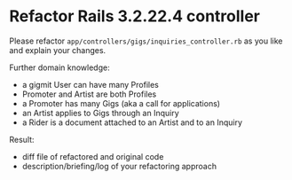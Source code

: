 # Refactor Rails 3.2.22.4 controller

Please refactor `app/controllers/gigs/inquiries_controller.rb` as you like and
explain your changes.

Further domain knowledge:

- a gigmit User can have many Profiles
- Promoter and Artist are both Profiles
- a Promoter has many Gigs (aka a call for applications)
- an Artist applies to Gigs through an Inquiry
- a Rider is a document attached to an Artist and to an Inquiry

Result:

- diff file of refactored and original code
- description/briefing/log of your refactoring approach
